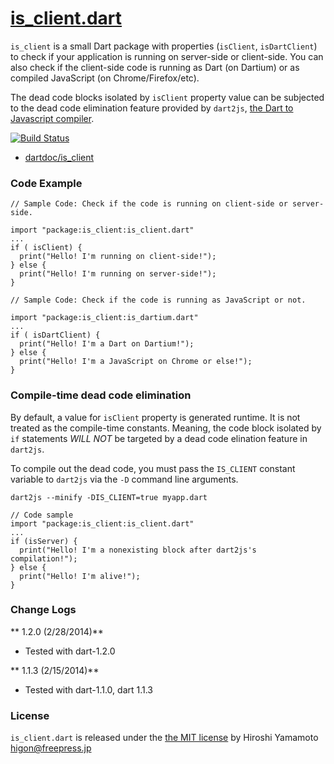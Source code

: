 # [is_client.dart](http://github.com/hyamamoto/is_client.dart)

<code>is_client</code> is a small Dart package with properties
(<code>isClient</code>, <code>isDartClient</code>) to check
if your application is running on server-side or client-side.
You can also check if the client-side code is running as Dart 
(on Dartium) or as compiled JavaScript (on Chrome/Firefox/etc).

The dead code blocks isolated by <code>isClient</code> property
value can be subjected to the dead code elimination feature
provided by <code>dart2js</code>, [the Dart to Javascript compiler](https://www.dartlang.org/docs/dart-up-and-running/contents/ch04-tools-dart2js.html).

[![Build Status](https://drone.io/github.com/hyamamoto/is_client.dart/status.png)](https://drone.io/github.com/hyamamoto/is_client.dart/latest)

* [dartdoc/is_client](http://htmlpreview.github.com/?http://github.com/hyamamoto/is_client.dart/blob/master/docs/index.html)
  

### Code Example

```
// Sample Code: Check if the code is running on client-side or server-side.

import "package:is_client:is_client.dart"
...
if ( isClient) {
  print("Hello! I'm running on client-side!");
} else {
  print("Hello! I'm running on server-side!");
}
```

```
// Sample Code: Check if the code is running as JavaScript or not.

import "package:is_client:is_dartium.dart"
...
if ( isDartClient) {
  print("Hello! I'm a Dart on Dartium!");
} else {
  print("Hello! I'm a JavaScript on Chrome or else!");
}
```

### Compile-time dead code elimination

By default, a value for <code>isClient</code> property is 
generated runtime. It is not treated as the compile-time
constants.
Meaning, the code block isolated by <code>if</code> statements
*WILL NOT* be targeted by a dead code elination feature in
<code>dart2js</code>.

To compile out the dead code, you must pass the <code>IS_CLIENT</code>
constant variable to <code>dart2js</code> via the <code>-D</code> command line
arguments.

```
dart2js --minify -DIS_CLIENT=true myapp.dart
```

```
// Code sample
import "package:is_client:is_client.dart"
...
if (isServer) {
  print("Hello! I'm a nonexisting block after dart2js's compilation!");
} else {
  print("Hello! I'm alive!");
}
```

### Change Logs

** 1.2.0 (2/28/2014)**  
* Tested with dart-1.2.0

** 1.1.3 (2/15/2014)**  
* Tested with dart-1.1.0, dart 1.1.3

### License

<code>is_client.dart</code> is released under the [the MIT license](LICENSE) by Hiroshi Yamamoto <higon@freepress.jp>
